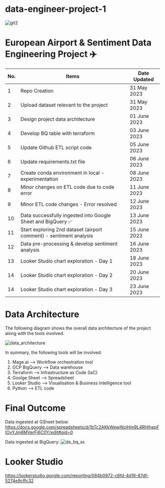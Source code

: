 # data-engineer-project-1

![git2](https://github.com/jasontanx/data-engineer-project-1/assets/116934441/2455a2dd-28e0-4308-b64b-e9a1a300b70e)

# European Airport & Sentiment Data Engineering Project ✈️

No. | Items | Date Updated 
--- | --- | ---
1 | Repo Creation | 31 May 2023
2 | Upload dataset relevant to the project | 31 May 2023
3 | Design project data architecture | 01 June 2023
4 | Develop BQ table with terraform  | 03 June 2023
5 | Update Github ETL script code | 05 June 2023
6 | Update requirements.txt file | 06 June 2023
7 | Create conda environment in local - experimentation | 08 June 2023
8 | Minor changes on ETL code due to code error | 11 June 2023
9 | Minor ETL code changes - Error resolved | 12 June 2023
10 | Data successfully ingested into Google Sheet and BigQuery ✅ | 13 June 2023
11 | Start exploring 2nd dataset (airport comment) - sentiment analysis | 15 June 2023
12 | Data pre-processing & develop sentiment analysis | 16 June 2023
13 | Looker Studio chart exploration - Day 1 | 18 June 2023
14 | Looker Studio chart exploration - Day 2 | 20 June 2023
14 | Looker Studio chart exploration - Day 3 | 23 June 2023

# Data Architecture 

The following diagram shows the overall data architecture of the project along with the tools involved.

![data_architecture](https://github.com/jasontanx/data-engineer-project-1/assets/116934441/a900ebd4-2f16-48c3-9991-0dbfb13cebce)

In summary, the following tools will be involved:
1. Mage.ai --> Workflow orchestration tool
2. GCP BigQuery --> Data warehouse
3. Terraform --> Infrastructure as Code (IaC) 
4. Goolge Sheet --> Spreadsheet
5. Looker Studio --> Visualisation & Business Intelligence tool 
6. Python --> ETL code

# Final Outcome
Data ingested at GSheet below:
https://docs.google.com/spreadsheets/d/1bTc2AKkWewiNziHm9L4RHIhepFIOvYJm6MVerFi6C0Y/edit#gid=0

Data ingested at BigQuery:
![de_bq_ss](https://github.com/jasontanx/data-engineer-project-1/assets/116934441/18afe1fb-dd34-44fa-ba85-22d688522c9b)

# Looker Studio
https://lookerstudio.google.com/reporting/084b0972-c6fd-4d16-87df-5274e9cffc32

